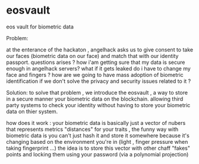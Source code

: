 # eosvault
eos vault for biometric data

Problem: 

at the enterance of the hackaton , angelhack asks us to give consent to take our faces (biometric data on our face) and match that with our identity passport.
questions arises ? how i'am getting sure that my data is secure enough in angelhack servers? what if it gets leaked do i have to change my face and fingers ?
how are we going to have mass adoption of biometric identification if we don't solve the privacy and security issues related to it ?

Solution:
to solve that problem , we introduce the eosvault , a way to store in a secure manner your biometric data on the blockchain. allowing third party systems to check your identity without having to store your biometric data on thier system.


how does it work :
your biometric data is basically just a vector of nubers that represents metrics "distances" for your traits , the funny way with biometric data is you can't just hash it and store it somewhere because it's changing based on the environment you're in (light , finger pressure when taking fingerprint ...)
the idea is to store this vector with other chaff "fakes" points and locking them using your password (via a polynomial projection)

